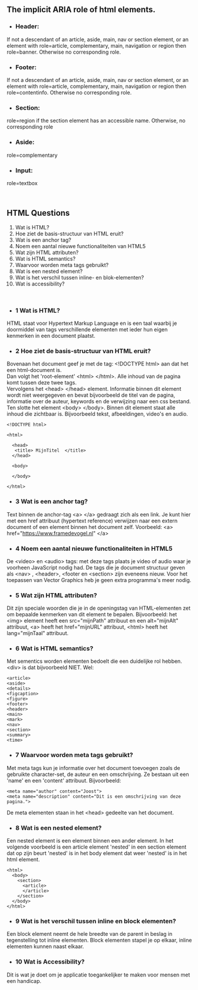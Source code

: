 ## The implicit ARIA role of html elements.

* ### Header: 
If not a descendant of an article, aside, main, nav or section element, 
or an element with role=article, complementary, main, navigation or region 
then role=banner. Otherwise no corresponding role.

* ### Footer: 
If not a descendant of an article, aside, main, nav or section element,
or an element with role=article, complementary, main, navigation or region
then role=contentinfo. Otherwise no corresponding role.

* ### Section: 
 role=region if the section element has an accessible name. Otherwise, no corresponding role

* ### Aside:
 role=complementary

* ### Input:
 role=textbox

<br>

## HTML Questions


1. Wat is HTML?
2. Hoe ziet de basis-structuur van HTML eruit?
3. Wat is een anchor tag?
4. Noem een aantal nieuwe functionaliteiten van HTML5
5. Wat zijn HTML attributen?
6. Wat is HTML semantics?
7. Waarvoor worden meta tags gebruikt?
8. Wat is een nested element?
9. Wat is het verschil tussen inline- en blok-elementen?
10. Wat is accessibility?

<br>

* ### 1 Wat is HTML?
HTML staat voor Hypertext Markup Language en is een taal waarbij je doormiddel
van tags verschillende elementen met ieder hun eigen kenmerken in een document plaatst.

* ### 2 Hoe ziet de basis-structuur van HTML eruit?
Bovenaan het document geef je met de tag:  &lt;!DOCTYPE html> aan dat het een html-document is.<br>
Dan volgt het 'root-element'  &lt;html>  &lt;/html>. Alle inhoud van de pagina komt tussen deze twee tags.<br>
Vervolgens het  &lt;head>  &lt;/head> element.  Informatie binnen dit element wordt niet weergegeven en 
bevat bijvoorbeeld de titel van de pagina, informatie over de auteur, keywords en de verwijzing naar een css bestand.<br>
Ten slotte het element  &lt;body>  &lt;/body>. Binnen dit element staat alle inhoud die zichtbaar is. Bijvoorbeeld tekst, 
afbeeldingen, video's en audio.

 ``` 
 <!DOCTYPE html> 
 
 <html>
 
   <head>
    <title> MijnTitel  </title>
   </head>

   <body>

   </body>

 </html> 
 ```

 * ###  3 Wat is een anchor tag?
  Text binnen de anchor-tag  &lt;a>  &lt;/a> gedraagt zich als een link.
  Je kunt hier met een href attribuut (hypertext reference) verwijzen naar een extern document
   of een element binnen het document zelf. Voorbeeld:  &lt;a> href="https://www.framedevogel.nl"  &lt;/a>

* ### 4 Noem een aantal nieuwe functionaliteiten in HTML5
De &lt;video> en &lt;audio> tags: met deze tags plaats je video of audio waar je voorheen JavaScript nodig had.
De tags die je document structuur geven als &lt;nav> , &lt;header>, &lt;footer en &lt;section> zijn eveneens nieuw.
Voor het toepassen van Vector Graphics heb je geen extra programma's meer nodig.

* ### 5 Wat zijn HTML attributen?
Dit zijn speciale woorden die je in de openingstag van HTML-elementen zet om bepaalde kenmerken van dit element te bepalen.  Bijvoorbeeld: het &lt;img> element heeft een src="mijnPath" attribuut en een alt="mijnAlt" attribuut, &lt;a> heeft het href="mijnURL" attribuut, &lt;html> heeft het lang="mijnTaal" attribuut.

* ### 6 Wat is HTML semantics?
Met sementics worden elementen bedoelt die een duidelijke rol hebben. &lt;div> is dat bijvoorbeeld NIET. Wel: 
```
<article>
<aside>
<details>
<figcaption>
<figure>
<footer>
<header>
<main>
<mark>
<nav>
<section>
<summary>
<time>
```

* ### 7 Waarvoor worden meta tags gebruikt?
Met meta tags kun je informatie over het document toevoegen zoals de gebruikte character-set, de auteur en een omschrijving. Ze bestaan uit een 'name' en een 'content' attribuut. Bijvoorbeeld: 
``` 
<meta name="author" content="Joost">
<meta name="description" content="Dit is een omschrijving van deze pagina.">
```
De meta elementen staan in het &lt;head> gedeelte van het document.

* ### 8 Wat is een nested element?
Een nested element is een element binnen een ander element.
In het volgende voorbeeld is een article element 'nested' in een section element dat op zijn beurt 'nested' is in het body element dat weer 'nested' is in het html element.
```
<html>
  <body>
    <section>
      <article>
      </article>
    </section>
  </body>
</html>
```

* ### 9 Wat is het verschil tussen inline en block elementen?
Een block element neemt de hele breedte van de parent in beslag in tegenstelling tot inline elementen.
Block elementen stapel je op elkaar, inline elementen kunnen naast elkaar.

* ### 10 Wat is Accessibility?
Dit is wat je doet om je applicatie toegankelijker te maken voor mensen met een handicap.

